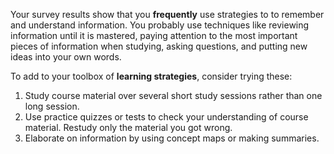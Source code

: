 Your survey results show that you **frequently** use strategies to to remember and understand information. You probably use techniques like reviewing information until it is mastered, paying attention to the most important pieces of information when studying, asking questions, and putting new ideas into your own words.  

To add to your toolbox of **learning strategies**, consider trying these:

1.	Study course material over several short study sessions rather than one long session.
2.	Use practice quizzes or tests to check your understanding of course material. Restudy only the material you got wrong.
3.	Elaborate on information by using concept maps or making summaries.
